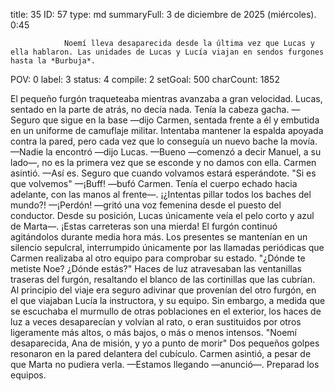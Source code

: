 title:          35
ID:             57
type:           md
summaryFull:    3 de diciembre de 2025 (miércoles). 0:45
                
                Noemí lleva desaparecida desde la última vez que Lucas y ella hablaron. Las unidades de Lucas y Lucía viajan en sendos furgones hasta la *Burbuja*.
POV:            0
label:          3
status:         4
compile:        2
setGoal:        500
charCount:      1852


El pequeño furgón traqueteaba mientras avanzaba a gran velocidad. Lucas, sentado en la parte de atrás, no decía nada. Tenía la cabeza gacha.
—Seguro que sigue en la base —dijo Carmen, sentada frente a él y embutida en un uniforme de camuflaje militar. Intentaba mantener la espalda apoyada contra la pared, pero cada vez que lo conseguía un nuevo bache la movía.
—Nadie la encontró —dijo Lucas.
—Bueno —comenzó a decir Manuel, a su lado—, no es la primera vez que se esconde y no damos con ella.
Carmen asintió.
—Así es. Seguro que cuando volvamos estará esperándote.
"Si es que volvemos"
—¡Buff! —bufó Carmen. Tenía el cuerpo echado hacia adelante, con las manos al frente—. ¡¿Intentas pillar todos los baches del mundo?!
—¡Perdón! —gritó una voz femenina desde el puesto del conductor. Desde su posición, Lucas únicamente veía el pelo corto y azul de Marta—. ¡Estas carreteras son una mierda!
El furgón continuó agitándolos durante media hora más. Los presentes se mantenían en un silencio sepulcral, interrumpido únicamente por las llamadas periódicas que Carmen realizaba al otro equipo para comprobar su estado.
"¿Dónde te metiste Noe? ¿Dónde estás?"
Haces de luz atravesaban las ventanillas traseras del furgón, resaltando el blanco de las cortinillas que las cubrían. Al principio del viaje era seguro adivinar que provenían del otro furgón, en el que viajaban Lucía la instructora, y su equipo.
Sin embargo, a medida que se escuchaba el murmullo de otras poblaciones en el exterior, los haces de luz a veces desaparecían y volvían al rato, o eran sustituidos por otros ligeramente más altos, o más bajos, o más o menos intensos.
"Noemí desaparecida, Ana de misión, y yo a punto de morir"
Dos pequeños golpes resonaron en la pared delantera del cubículo. Carmen asintió, a pesar de que Marta no pudiera verla.
—Estamos llegando —anunció—. Preparad los equipos.